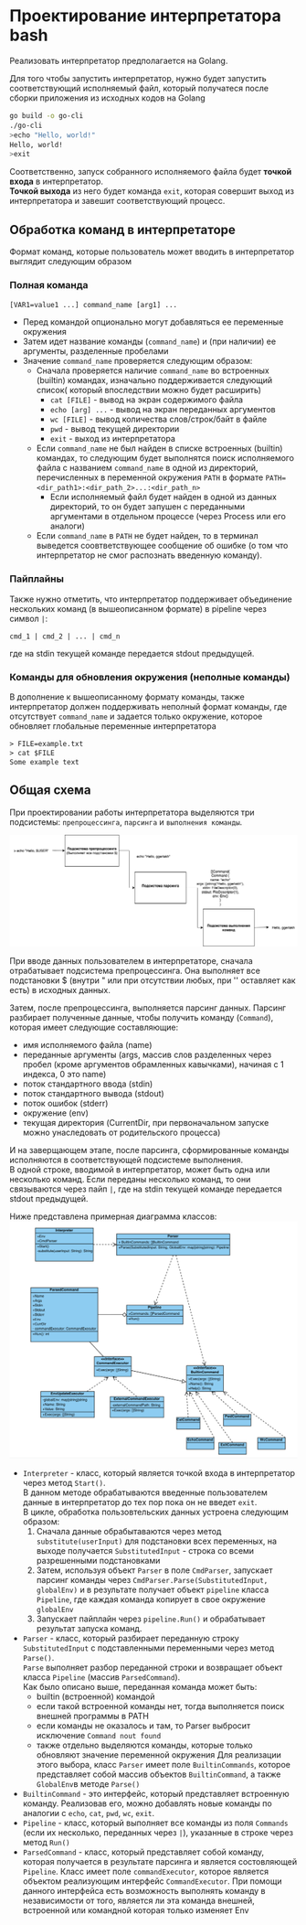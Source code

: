 # Проектирование интерпретатора bash

Реализовать интерпретатор предполагается на Golang.

Для того чтобы запустить интерпретатор, нужно будет запустить соответствующий исполняемый файл, который получатеся после сборки приложения из исходных кодов на Golang
```bash
go build -o go-cli
./go-cli
>echo "Hello, world!"
Hello, world!
>exit
```
Соответственно, запуск собранного исполняемого файла будет **точкой входа** в интерпретатор.  
**Точкой выхода** из него будет команда `exit`, которая совершит выход из интерпретатора и завешит соответствующий процесс.  

## Обработка команд в интерпретаторе
Формат команд, которые пользователь может вводить в интерпретатор выглядит следующим образом

### Полная команда
```
[VAR1=value1 ...] command_name [arg1] ... 
```
- Перед командой опционально могут добавляться ее переменные окружения
- Затем идет название команды (`command_name`) и (при наличии) ее аргументы, разделенные пробелами
- Значение `command_name` проверяется следующим образом:  
  * Сначала проверяется наличие `command_name` во встроенных (builtin) командах, изначально поддерживается следующий список( который впоследствии можно будет расширить)  
    * `cat [FILE]` - вывод на экран содержимого файла
    * `echo [arg] ...` - вывод на экран переданных аргументов
    * `wc [FILE]` - вывод количества слов/строк/байт в файле
    * `pwd` - вывод текущей директории
    * `exit` - выход из интерпретатора
  * Если `command_name` не был найден в списке встроенных (builtin) командах, то следующим будет выполнятся поиск исполняемого файла с названием `command_name` в одной из директорий, перечисленных в переменной окружения `PATH` в формате `PATH=<dir_path1>:<dir_path_2>...:<dir_path_n>`  
    * Если исполняемый файл будет найден в одной из данных директорий, то он будет запушен с переданными аргументами в отдельном процессе (через Process или его аналоги)
  * Если `command_name` в `PATH` не будет найден, то в терминал выведется соовтветствующее сообщение об ошибке (о том что интерпретатор не смог распознать введенную команду).


### Пайплайны
Также нужно отметить, что интерпретатор поддерживает объединение нескольких команд (в вышеописанном формате) в pipeline через символ `|`:  
```
cmd_1 | cmd_2 | ... | cmd_n
```
где на stdin текущей команде передается stdout предыдущей.

### Команды для обновления окружения (неполные команды)
В дополнение к вышеописанному формату команды, также интерпретатор должен поддерживать неполный формат команды, где отсутствует `command_name` и задается только окружение, которое обновляет глобальные переменные интерпретатора
```
> FILE=example.txt
> cat $FILE
Some example text

```

## Общая схема

При проектировании работы интерпретатора выделяются три подсистемы: `препроцессинга`, `парсинга` и `выполнения команды`.  

![subsystems_diagram](./img/subsystems_diagram.png)

При вводе данных пользователем в интерпретаторе, сначала отрабатывает подсистема препроцессинга. Она выполняет все подстановки $ (внутри " или при отсутствии любых, при '' оставляет как есть) в исходных данных.  

Затем, после препроцессинга, выполняется парсинг данных. Парсинг разбирает полученные данные, чтобы получить команду (`Command`), которая имеет следующие составляющие:
- имя исполняемого файла (name)
- переданные аргументы (args, массив слов разделенных через пробел (кроме аргументов обрамленных кавычками), начиная с 1 индекса, 0 это name)
- поток стандартного ввода (stdin)
- поток стандартного вывода (stdout)
- поток ошибок (stderr)
- окружение (env)
- текущая директория (CurrentDir, при первоначальном запуске можно унаследовать от родительского процесса)

И на заверщающем этапе, после парсинга, сформированные команды исполняются в соответствующей подсистеме выполнения.  
В одной строке, вводимой в интерпретатор, может быть одна или несколько команд. Если переданы несколько команд, то они связываются через пайп `|`, где на stdin текущей команде передается stdout предыдущей.  

Ниже представлена примерная диаграмма классов:
![class_diagramm](./img/class_diagramm.png)


- `Interpreter` - класс, который является точкой входа в интерпретатор через метод `Start()`.  
  В данном методе обрабатываются введенные пользователем данные в интерпретатор до тех пор пока он не введет `exit`.  
  В цикле, обработка пользовтельских данных устроена следующим образом:
  1. Сначала данные обрабытаваются через метод `substitute(userInput)` для подстановки всех переменных, на выходе получается `SubstitutedInput` - строка со всеми разрешенными подстановками
  2. Затем, используя объект `Parser` в поле `CmdParser`, запускает парсинг команды через `CmdParser.Parse(SubstitutedInput, globalEnv)` и в результате получает объект `pipeline` класса `Pipeline`, где каждая команда копирует в свое окружение `globalEnv`
  3. Запускает пайплайн через `pipeline.Run()` и обрабатывает результат запуска команд.
- `Parser` - класс, который разбирает переданную строку `SubstitutedInput` с подставленными переменными через метод `Parse()`.  
  `Parse` выполняет разбор переданной строки и возвращает объект класса `Pipeline` (массив `ParsedCommand`).  
  Как было описано выше, переданная команда может быть:
  - builtin (встроенной) командой
  - если такой встроенной команды нет, тогда выполняется поиск внешней программы в PATH
  - если команды не оказалось и там, то Parser выбросит исключение `Command nout found`
  - также отдельно выделяются команды, которые только обновляют значение переменной окружения
  Для реализации этого выбора, класс `Parser` имеет поле `BuiltinCommands`, которое представляет собой массив объектов `BuiltinCommand`, а также `GlobalEnv`в методе `Parse()`
- `BuiltinCommand` - это интерфейс, который представляет встроенную команду. Реализовав его, можно добавлять новые команды по аналогии с `echo`, `cat`, `pwd`, `wc`, `exit`.
- `Pipeline` - класс, который выполняет все команды из поля `Commands` (если их несколько, переданных через `|`), указанные в строке через метод `Run()`
- `ParsedCommand` - класс, который представляет собой команду, которая получается в результате парсинга и является состовляющей `Pipeline`. Класс имеет поле `commandExecutor`, которое является объектом реализующим интерфейс `CommandExecutor`. При помощи данного интерфейса есть возможность выполнять команду в независимости от того, является ли эта команда внешней, встроенной или командной которая только изменяет Env